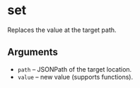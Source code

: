 # set

Replaces the value at the target path.

## Arguments
- `path` – JSONPath of the target location.
- `value` – new value (supports functions).
